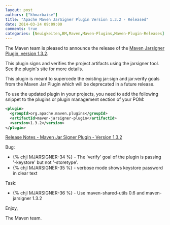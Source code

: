 ```yaml
---
layout: post
authors: ["khmarbaise"]
title: "Apache Maven JarSigner Plugin Version 1.3.2 - Released"
date: 2014-03-24 09:09:00
comments: true
categories: [Neuigkeiten,BM,Maven,Maven-Plugins,Maven-Plugin-Releases]
---
```

The Maven team is pleased to announce the release of the 
[Maven Jarsigner Plugin, version 1.3.2](http://maven.apache.org/plugins/maven-jarsigner-plugin/).

This plugin signs and verifies the project artifacts using the jarsigner
tool. See the plugin's site for more details.

This plugin is meant to supercede the existing jar:sign and
jar:verify goals from the Maven Jar Plugin which will be deprecated
in a future release.

To use the updated plugin in your projects, you need to add the 
following snippet to the plugins or plugin management section of your POM:


``` xml
<plugin>
  <groupId>org.apache.maven.plugins</groupId>
  <artifactId>maven-jarsigner-plugin</artifactId>
  <version>1.3.2</version>
</plugin>
``` 

<!-- more -->

[Release Notes - Maven Jar Signer Plugin - Version 1.3.2](http://jira.codehaus.org/secure/ReleaseNote.jspa?projectId=11990&version=19865)

Bug:

 * {% chjl MJARSIGNER-34 %} - The 'verify' goal of the plugin is passing '-keystore' but not '-storetype'.
 * {% chjl MJARSIGNER-35 %} - verbose mode shows keystore password in clear text

Task:

 * {% chjl MJARSIGNER-36 %} - Use maven-shared-utils 0.6 and maven-jarsigner 1.3.2

Enjoy,

The Maven team.
